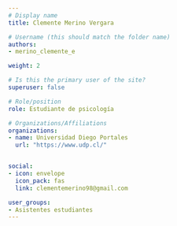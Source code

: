 ```yaml
---
# Display name
title: Clemente Merino Vergara

# Username (this should match the folder name)
authors:
- merino_clemente_e

weight: 2 

# Is this the primary user of the site?
superuser: false

# Role/position
role: Estudiante de psicología 

# Organizations/Affiliations
organizations:
- name: Universidad Diego Portales
  url: "https://www.udp.cl/"


social:
- icon: envelope
  icon_pack: fas
  link: clementemerino98@gmail.com

user_groups:
- Asistentes estudiantes 
---
```



